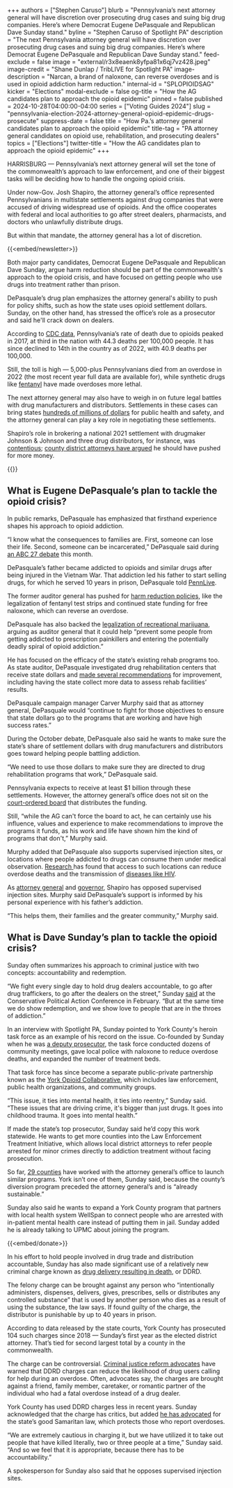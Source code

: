 +++
authors = ["Stephen Caruso"]
blurb = "Pennsylvania’s next attorney general will have discretion over prosecuting drug cases and suing big drug companies. Here’s where Democrat Eugene DePasquale and Republican Dave Sunday stand."
byline = "Stephen Caruso of Spotlight PA"
description = "The next Pennsylvania attorney general will have discretion over prosecuting drug cases and suing big drug companies. Here’s where Democrat Eugene DePasquale and Republican Dave Sunday stand."
feed-exclude = false
image = "external/r3x8eaenk8yfpa81x6qj7vz428.jpeg"
image-credit = "Shane Dunlap / TribLIVE for Spotlight PA"
image-description = "Narcan, a brand of naloxone, can reverse overdoses and is used in opioid addiction harm reduction."
internal-id = "SPLOPIOIDSAG"
kicker = "Elections"
modal-exclude = false
og-title = "How the AG candidates plan to approach the opioid epidemic"
pinned = false
published = 2024-10-28T04:00:00-04:00
series = ["Voting Guides 2024"]
slug = "pennsylvania-election-2024-attorney-general-opioid-epidemic-drugs-prosecute"
suppress-date = false
title = "How Pa.’s attorney general candidates plan to approach the opioid epidemic"
title-tag = "PA attorney general candidates on opioid use, rehabilitation, and prosecuting dealers"
topics = ["Elections"]
twitter-title = "How the AG candidates plan to approach the opioid epidemic"
+++

HARRISBURG — Pennsylvania’s next attorney general will set the tone of the commonwealth’s approach to law enforcement, and one of their biggest tasks will be deciding how to handle the ongoing opioid crisis.

Under now-Gov. Josh Shapiro, the attorney general’s office represented Pennsylvanians in multistate settlements against drug companies that were accused of driving widespread use of opioids. And the office cooperates with federal and local authorities to go after street dealers, pharmacists, and doctors who unlawfully distribute drugs.

But within that mandate, the attorney general has a lot of discretion.

{{<embed/newsletter>}}

Both major party candidates, Democrat Eugene DePasquale and Republican Dave Sunday, argue harm reduction should be part of the commonwealth&#39;s approach to the opioid crisis, and have focused on getting people who use drugs into treatment rather than prison.

DePasquale’s drug plan emphasizes the attorney general&#39;s ability to push for policy shifts, such as how the state uses opioid settlement dollars. Sunday, on the other hand, has stressed the office’s role as a prosecutor and said he&#39;ll crack down on dealers.

According to <a href="https://www.cdc.gov/nchs/pressroom/sosmap/drug_poisoning_mortality/drug_poisoning.htm">CDC data</a>, Pennsylvania’s rate of death due to opioids peaked in 2017, at third in the nation with 44.3 deaths per 100,000 people. It has since declined to 14th in the country as of 2022, with 40.9 deaths per 100,000.

Still, the toll is high — 5,000-plus Pennsylvanians died from an overdose in 2022 (the most recent year full data are available for), while synthetic drugs like <a href="https://nida.nih.gov/research-topics/fentanyl">fentanyl</a> have made overdoses more lethal.

The next attorney general may also have to weigh in on future legal battles with drug manufacturers and distributors. Settlements in these cases can bring states <a href="https://kffhealthnews.org/opioid-settlements/">hundreds of millions of dollars</a> for public health and safety, and the attorney general can play a key role in negotiating these settlements.

Shapiro’s role in brokering a national 2021 settlement with drugmaker Johnson &amp; Johnson and three drug distributors, for instance, was <a href="https://www.inquirer.com/health/opioid-addiction/opioid-settlement-attorney-general-philadelphia-pennsylvania-20240126.html">contentious</a>; <a href="https://www.inquirer.com/business/krasner-zappala-district-attorneys-sue-pennsylvania-attorney-general-opioid-settlement-20210802.html">county district attorneys have argued</a> he should have pushed for more money.

{{<dewey-assistant>}}

## What is Eugene DePasquale’s plan to tackle the opioid crisis?

In public remarks, DePasquale has emphasized that firsthand experience shapes his approach to opioid addiction.

“I know what the consequences to families are. First, someone can lose their life. Second, someone can be incarcerated,” DePasquale said during <a href="https://www.abc27.com/video/pennsylvania-attorney-general-debate/10133805/">an ABC 27 debate</a> this month.

DePasquale’s father became addicted to opioids and similar drugs after being injured in the Vietnam War. That addiction led his father to start selling drugs, for which he served 10 years in prison, DePasquale told <a href="https://www.pennlive.com/news/2023/06/eugene-depasquale-says-background-is-perfect-fit-for-attorney-general-as-he-announces-bid.html">PennLive</a>.

The former auditor general has pushed for <a href="https://penncapital-star.com/government-politics/depasquale-to-legislature-legalize-fentanyl-test-strips/">harm reduction policies</a>, like the legalization of fentanyl test strips and continued state funding for free naloxone, which can reverse an overdose.

DePasquale has also backed the <a href="https://www.paauditor.gov/wp-content/uploads/audits-archive/Media/Default/Print/RLS_DePasquale_Marijuana_Rally_012318_FINAL.pdf">legalization of recreational marijuana</a>, arguing as auditor general that it could help “prevent some people from getting addicted to prescription painkillers and entering the potentially deadly spiral of opioid addiction.”

He has focused on the efficacy of the state’s existing rehab programs too. As state auditor, DePasquale investigated drug rehabilitation centers that receive state dollars and <a href="https://www.pennlive.com/news/2017/07/pa_spends_on_drug_addiction_tr.html">made several recommendations</a> for improvement, including having the state collect more data to assess rehab facilities’ results.

DePasquale campaign manager Carver Murphy said that as attorney general, DePasquale would “continue to fight for those objectives to ensure that state dollars go to the programs that are working and have high success rates.”

During the October debate, DePasquale also said he wants to make sure the state’s share of settlement dollars with drug manufacturers and distributors goes toward helping people battling addiction.

“We need to use those dollars to make sure they are directed to drug rehabilitation programs that work,” DePasquale said.

Pennsylvania expects to receive at least $1 billion through these settlements. However, the attorney general’s office does not sit on the <a href="https://www.paopioidtrust.org/about-us">court-ordered board</a> that distributes the funding.

Still, “while the AG can&#39;t force the board to act, he can certainly use his influence, values and experience to make recommendations to improve the programs it funds, as his work and life have shown him the kind of programs that don&#39;t,” Murphy said.

Murphy added that DePasquale also supports supervised injection sites, or locations where people addicted to drugs can consume them under medical observation. <a href="https://pmc.ncbi.nlm.nih.gov/articles/PMC5685449/">Research</a><u> </u>has found that access to such locations can reduce overdose deaths and the transmission of <a href="https://pmc.ncbi.nlm.nih.gov/articles/PMC7596878/#:~:text=The%20quality%20of%20evidence%20is,SSPs%20can%20decrease%20HCV%20risk.">diseases like HIV</a>.

As <a href="https://www.cbsnews.com/philadelphia/news/pa-ag-pushes-back-on-phillys-safe-injection-sites/">attorney general</a> and <a href="https://penncapital-star.com/government-politics/shapiro-administration-moves-to-schedule-sedative-for-animals-found-in-illicit-drugs/">governor</a>, Shapiro has opposed supervised injection sites. Murphy said DePasquale’s support is informed by his personal experience with his father’s addiction.

“This helps them, their families and the greater community,” Murphy said.

## What is Dave Sunday’s plan to tackle the opioid crisis?

Sunday often summarizes his approach to criminal justice with two concepts: accountability and redemption.

“We fight every single day to hold drug dealers accountable, to go after drug traffickers, to go after the dealers on the street,” Sunday <a href="https://www.youtube.com/watch?v=T469uedGn2k">said</a> at the Conservative Political Action Conference in February. “But at the same time we do show redemption, and we show love to people that are in the throes of addiction.”

In an interview with Spotlight PA, Sunday pointed to York County&#39;s heroin task force as an example of his record on the issue. Co-founded by Sunday when he was <a href="https://www.yorkdispatch.com/story/news/2017/02/03/york-prosecutor-district-attorney-campaign-election-sunday/97035518/">a deputy prosecutor</a>, the task force conducted dozens of community meetings, gave local police with naloxone to reduce overdose deaths, and expanded the number of treatment beds.

That task force has since become a separate public-private partnership known as the <a href="https://yorkopioidcollaborative.org/">York Opioid Collaborative</a>, which includes law enforcement, public health organizations, and community groups.

“This issue, it ties into mental health, it ties into reentry,” Sunday said. “These issues that are driving crime, it&#39;s bigger than just drugs. It goes into childhood trauma. It goes into mental health.”

If made the state’s top prosecutor, Sunday said he’d copy this work statewide. He wants to get more counties into the Law Enforcement Treatment Initiative, which allows local district attorneys to refer people arrested for minor crimes directly to addiction treatment without facing prosecution.

So far, <a href="https://www.attorneygeneral.gov/leti/">29 counties</a> have worked with the attorney general’s office to launch similar programs. York isn’t one of them, Sunday said, because the county’s diversion program preceded the attorney general’s and is “already sustainable.”

Sunday also said he wants to expand a York County program that partners with local health system WellSpan to connect people who are arrested with in-patient mental health care instead of putting them in jail. Sunday added he is already talking to UPMC about joining the program.

{{<embed/donate>}}

In his effort to hold people involved in drug trade and distribution accountable, Sunday has also made significant use of a relatively new criminal charge known as <a href="https://www.legis.state.pa.us/cfdocs/legis/LI/consCheck.cfm?txtType=HTM&amp;ttl=18&amp;div=0&amp;chpt=25&amp;sctn=6&amp;subsctn=0">drug delivery resulting in death</a>, or DDRD.

The felony charge can be brought against any person who “intentionally administers, dispenses, delivers, gives, prescribes, sells or distributes any controlled substance” that is used by another person who dies as a result of using the substance, the law says. If found guilty of the charge, the distributor is punishable by up to 40 years in prison.

According to data released by the state courts, York County has prosecuted 104 such charges since 2018 — Sunday’s first year as the elected district attorney. That’s tied for second largest total by a county in the commonwealth.

The charge can be controversial. <a href="https://drugpolicy.org/wp-content/uploads/2023/05/Overdose_Death_Is_Not_Murder_Report.pdf">Criminal justice reform advocates</a> have warned that DDRD charges can reduce the likelihood of drug users calling for help during an overdose. Often, advocates say, the charges are brought against a friend, family member, caretaker, or romantic partner of the individual who had a fatal overdose instead of a drug dealer.

York County has used DDRD charges less in recent years. Sunday acknowledged that the charge has critics, but added <a href="https://www.ydr.com/story/news/2015/11/01/good-samaritan-heroin-rally-york/74801054/">he has advocated</a> for the state’s good Samaritan law, which protects those who report overdoses.

“We are extremely cautious in charging it, but we have utilized it to take out people that have killed literally, two or three people at a time,” Sunday said. “And so we feel that it is appropriate, because there has to be accountability.”

A spokesperson for Sunday also said that he opposes supervised injection sites.

